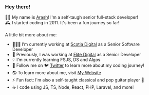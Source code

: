### Hey there!

👋🏻 My name is [Arash](https://arashemadi.com)! I'm a self-taugh senior full-stack developer! 
<br />
🕰 I started coding in 2011. It's been a fun journey so far!
<br /><br />
A little bit more about me:
- 👨🏻‍💻 I’m currently working at [Scotia Digital](https://www.scotiabank.com/careers/en/careers/technology.html) as a Senior Software Developer
- 👾 Previously, I was working at [Elite Digital](https://elitedigitalagency.com) as a Senior Developer
- 💡 I’m currently learning FSJS, DS and Algos
- 🔗 Follow me on 🐦 [Twitter](https://twitter.com/araschem) to learn more about my coding journey!
- 🌎 To learn more about me, visit [My Website](https://arashemadi.com)
- ⚡️ Fun fact: I'm also a self-taught classical and pop guitar player 🎸
- ☕️ I code using JS, TS, Node, React, PHP, Laravel, and more!
